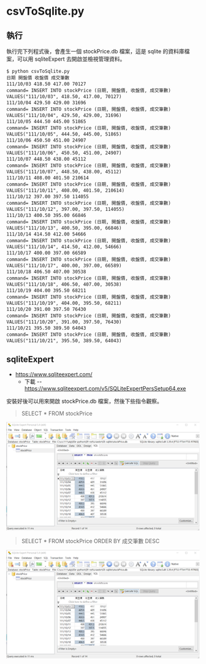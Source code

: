 # csvToSqlite.py

## 執行

執行完下列程式後，會產生一個 stockPrice.db 檔案，這是 sqlite 的資料庫檔案，可以用 sqliteExpert 去開啟並檢視管理資料。

```
$ python csvToSqlite.py
日期 開盤價 收盤價 成交筆數
111/10/03 418.50 417.00 70127
command= INSERT INTO stockPrice (日期, 開盤價, 收盤價, 成交筆數) VALUES("111/10/03", 418.50, 417.00, 70127) 
111/10/04 429.50 429.00 31696
command= INSERT INTO stockPrice (日期, 開盤價, 收盤價, 成交筆數) VALUES("111/10/04", 429.50, 429.00, 31696) 
111/10/05 444.50 445.00 51865
command= INSERT INTO stockPrice (日期, 開盤價, 收盤價, 成交筆數) VALUES("111/10/05", 444.50, 445.00, 51865) 
111/10/06 450.50 451.00 24907
command= INSERT INTO stockPrice (日期, 開盤價, 收盤價, 成交筆數) VALUES("111/10/06", 450.50, 451.00, 24907) 
111/10/07 448.50 438.00 45112
command= INSERT INTO stockPrice (日期, 開盤價, 收盤價, 成交筆數) VALUES("111/10/07", 448.50, 438.00, 45112) 
111/10/11 408.00 401.50 210614
command= INSERT INTO stockPrice (日期, 開盤價, 收盤價, 成交筆數) VALUES("111/10/11", 408.00, 401.50, 210614)
111/10/12 397.00 397.50 114055
command= INSERT INTO stockPrice (日期, 開盤價, 收盤價, 成交筆數) VALUES("111/10/12", 397.00, 397.50, 114055)
111/10/13 400.50 395.00 66846
command= INSERT INTO stockPrice (日期, 開盤價, 收盤價, 成交筆數) VALUES("111/10/13", 400.50, 395.00, 66846) 
111/10/14 414.50 412.00 54666
command= INSERT INTO stockPrice (日期, 開盤價, 收盤價, 成交筆數) VALUES("111/10/14", 414.50, 412.00, 54666) 
111/10/17 400.00 397.00 66589
command= INSERT INTO stockPrice (日期, 開盤價, 收盤價, 成交筆數) VALUES("111/10/17", 400.00, 397.00, 66589)
111/10/18 406.50 407.00 30538
command= INSERT INTO stockPrice (日期, 開盤價, 收盤價, 成交筆數) VALUES("111/10/18", 406.50, 407.00, 30538) 
111/10/19 404.00 395.50 68211
command= INSERT INTO stockPrice (日期, 開盤價, 收盤價, 成交筆數) VALUES("111/10/19", 404.00, 395.50, 68211) 
111/10/20 391.00 397.50 76430
command= INSERT INTO stockPrice (日期, 開盤價, 收盤價, 成交筆數) VALUES("111/10/20", 391.00, 397.50, 76430) 
111/10/21 395.50 389.50 64043
command= INSERT INTO stockPrice (日期, 開盤價, 收盤價, 成交筆數) VALUES("111/10/21", 395.50, 389.50, 64043) 

```

## sqliteExpert

* https://www.sqliteexpert.com/
    * 下載 -- https://www.sqliteexpert.com/v5/SQLiteExpertPersSetup64.exe

安裝好後可以用來開啟 stockPrice.db 檔案，然後下些指令觀察。

> SELECT * FROM stockPrice

![](img/sqliteExpert1.png)

> SELECT * FROM stockPrice ORDER BY 成交筆數 DESC

![](img/sqliteExpert1.png)